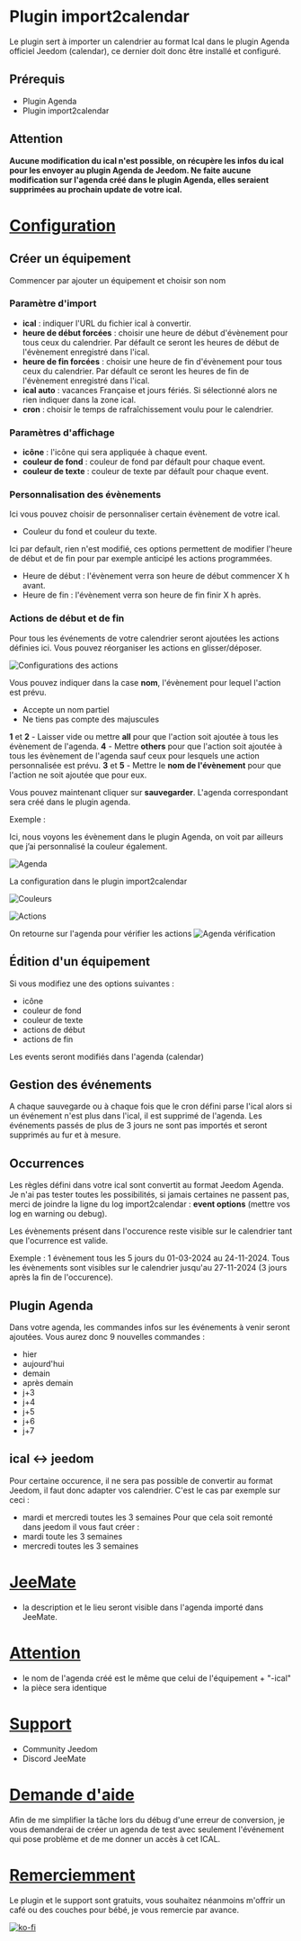 # Plugin import2calendar

Le plugin sert à importer un calendrier au format Ical dans le plugin Agenda officiel Jeedom (calendar), ce dernier doit donc être installé et configuré.
## Prérequis
- Plugin Agenda
- Plugin import2calendar

## Attention
**Aucune modification du ical n'est possible, on récupère les infos du ical pour les envoyer au plugin Agenda de Jeedom. Ne faite aucune modification sur l'agenda créé dans le plugin Agenda, elles seraient supprimées au prochain update de votre ical.**

# <u>Configuration</u>

## Créer un équipement
Commencer par ajouter un équipement et choisir son nom
### Paramètre d'import
- **ical** : indiquer l'URL du fichier ical à convertir.
- **heure de début forcées** : choisir une heure de début d'évènement pour tous ceux du calendrier. Par défault ce seront les heures de début de l'évènement enregistré dans l'ical.
- **heure de fin forcées** : choisir une heure de fin d'évènement pour tous ceux du calendrier. Par défault ce seront les heures de fin de l'évènement enregistré dans l'ical.
- **ical auto** : vacances Française et jours fériés. Si sélectionné alors ne rien indiquer dans la zone ical.
- **cron** : choisir le temps de rafraîchissement voulu pour le calendrier.

### Paramètres d'affichage
- **icône** : l'icône qui sera appliquée à chaque event.
- **couleur de fond** : couleur de fond par défault pour chaque event.
- **couleur de texte** : couleur de texte par défault pour chaque event.

### Personnalisation des évènements
Ici vous pouvez choisir de personnaliser certain évènement de votre ical.

- Couleur du fond et couleur du texte.

Ici par default, rien n'est modifié, ces options permettent de modifier l'heure de début et de fin pour par exemple anticipé les actions programmées.
- Heure de début : l'évènement verra son heure de début commencer X h avant.
- Heure de fin : l'évènement verra son heure de fin finir X h après.

### Actions de début et de fin
Pour tous les événements de votre calendrier seront ajoutées les actions définies ici.
Vous pouvez réorganiser les actions en glisser/déposer.


![Configurations des actions](../images/import2calendar_screenshot03.png)

Vous pouvez indiquer dans la case **nom**, l'évènement pour lequel l'action est prévu. 
- Accepte un nom partiel
- Ne tiens pas compte des majuscules

**1** et **2** - Laisser vide ou mettre **all** pour que l'action soit ajoutée à tous les évènement de l'agenda.
**4** - Mettre **others** pour que l'action soit ajoutée à tous les évènement de l'agenda sauf ceux pour lesquels une action personnalisée est prévu.
**3** et **5** - Mettre le **nom de l'évènement** pour que l'action ne soit ajoutée que pour eux.


Vous pouvez maintenant cliquer sur **sauvegarder**.
L'agenda correspondant sera créé dans le plugin agenda.

Exemple :

Ici, nous voyons les évènement dans le plugin Agenda, on voit par ailleurs que j’ai personnalisé la couleur également.

![Agenda](../images/Agenda-exemple.png)

La configuration dans le plugin import2calendar

![Couleurs](../images/personnalisation-couleurs.png)

![Actions](../images/personnalisation-actions.png)

On retourne sur l'agenda pour vérifier les actions
![Agenda vérification](../images/import2calendarActions.gif)

## Édition d'un équipement
Si vous modifiez une des options suivantes :
- icône
- couleur de fond
- couleur de texte
- actions de début
- actions de fin

Les events seront modifiés dans l'agenda (calendar)

## Gestion des événements
A chaque sauvegarde ou à chaque fois que le cron défini parse l'ical alors si un événement n'est plus dans l'ical, il est supprimé de l'agenda.
Les événements passés de plus de 3 jours ne sont pas importés et seront supprimés au fur et à mesure.

## Occurrences
Les règles défini dans votre ical sont convertit au format Jeedom Agenda. Je n'ai pas tester toutes les possibilités, si jamais certaines ne passent pas, merci de joindre la ligne du log import2calendar : **event options** (mettre vos log en warning ou debug).

Les évènements présent dans l'occurence reste visible sur le calendrier tant que l'ocurrence est valide.

Exemple : 1 évènement tous les 5 jours du 01-03-2024 au 24-11-2024. Tous les évènements sont visibles sur le calendrier jusqu'au 27-11-2024 (3 jours après la fin de l'occurence).

## Plugin Agenda
Dans votre agenda, les commandes infos sur les événements à venir seront ajoutées.
Vous aurez donc 9 nouvelles commandes :
- hier
- aujourd'hui
- demain
- après demain
- j+3
- j+4
- j+5
- j+6
- j+7

## ical <-> jeedom
Pour certaine occurence, il ne sera pas possible de convertir au format Jeedom, il faut donc adapter vos calendrier.
C'est le cas par exemple sur ceci :
- mardi et mercredi toutes les 3 semaines
Pour que cela soit remonté dans jeedom il vous faut créer :
- mardi toute les 3 semaines
- mercredi toutes les 3 semaines

# <u>JeeMate</u>
- la description et le lieu seront visible dans l'agenda importé dans JeeMate.

# <u>Attention</u>
- le nom de l'agenda créé est le même que celui de l'équipement + "-ical"
- la pièce sera identique

# <u>Support</u>
- Community Jeedom
- Discord JeeMate

# <u>Demande d'aide</u>
Afin de me simplifier la tâche lors du débug d'une erreur de conversion, je vous demanderai de créer un agenda de test avec seulement l'événement qui pose problème et de me donner un accès à cet ICAL.

# <u>Remerciemment</u>
Le plugin et le support sont gratuits, vous souhaitez néanmoins m'offrir un café ou des couches pour bébé, je vous remercie par avance.

[![ko-fi](https://ko-fi.com/img/githubbutton_sm.svg)](https://ko-fi.com/C1C61AKVV7)